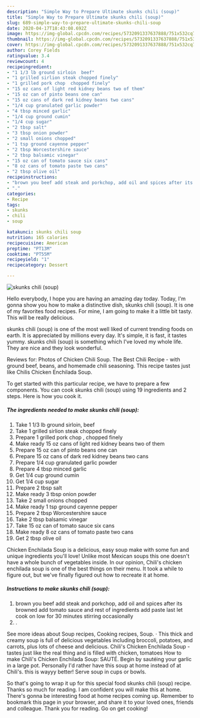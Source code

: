 ```yaml
---
description: "Simple Way to Prepare Ultimate skunks chili (soup)"
title: "Simple Way to Prepare Ultimate skunks chili (soup)"
slug: 689-simple-way-to-prepare-ultimate-skunks-chili-soup
date: 2020-04-17T18:43:08.692Z
image: https://img-global.cpcdn.com/recipes/5732091337637888/751x532cq70/skunks-chili-soup-recipe-main-photo.jpg
thumbnail: https://img-global.cpcdn.com/recipes/5732091337637888/751x532cq70/skunks-chili-soup-recipe-main-photo.jpg
cover: https://img-global.cpcdn.com/recipes/5732091337637888/751x532cq70/skunks-chili-soup-recipe-main-photo.jpg
author: Corey Fields
ratingvalue: 3.4
reviewcount: 4
recipeingredient:
- "1 1/3 lb ground sirloin  beef"
- "1 grilled sirlion steak chopped finely"
- "1 grilled pork chop  chopped finely"
- "15 oz cans of light red kidney beans two of them"
- "15 oz can of pinto beans one can"
- "15 oz cans of dark red kidney beans two cans"
- "1/4 cup granulated garlic powder"
- "4 tbsp minced garlic"
- "1/4 cup ground cumin"
- "1/4 cup sugar"
- "2 tbsp salt"
- "3 tbsp onion powder"
- "2 small onions chopped"
- "1 tsp ground cayenne pepper"
- "2 tbsp Worcestershire sauce"
- "2 tbsp balsamic vinegar"
- "15 oz can of tomato sauce six cans"
- "8 oz cans of tomato paste two cans"
- "2 tbsp olive oil"
recipeinstructions:
- "brown you beef add steak and porkchop, add oil and spices after its browned add tomato sauce and rest of ingredients add paste last let cook on low for 30 minutes stirring occasionally"
- "."
categories:
- Recipe
tags:
- skunks
- chili
- soup

katakunci: skunks chili soup 
nutrition: 165 calories
recipecuisine: American
preptime: "PT13M"
cooktime: "PT55M"
recipeyield: "1"
recipecategory: Dessert

---
```



![skunks chili (soup)](https://img-global.cpcdn.com/recipes/5732091337637888/751x532cq70/skunks-chili-soup-recipe-main-photo.jpg)

Hello everybody, I hope you are having an amazing day today. Today, I'm gonna show you how to make a distinctive dish, skunks chili (soup). It is one of my favorites food recipes. For mine, I am going to make it a little bit tasty. This will be really delicious.

skunks chili (soup) is one of the most well liked of current trending foods on earth. It is appreciated by millions every day. It's simple, it is fast, it tastes yummy. skunks chili (soup) is something which I've loved my whole life. They are nice and they look wonderful.

Reviews for: Photos of Chicken Chili Soup. The Best Chili Recipe - with ground beef, beans, and homemade chili seasoning. This recipe tastes just like Chilis Chicken Enchilada Soup.


To get started with this particular recipe, we have to prepare a few components. You can cook skunks chili (soup) using 19 ingredients and 2 steps. Here is how you cook it.

<!--inarticleads1-->

##### The ingredients needed to make skunks chili (soup):

1. Take 1 1/3 lb ground sirloin,  beef
1. Take 1 grilled sirlion steak chopped finely
1. Prepare 1 grilled pork chop , chopped finely
1. Make ready 15 oz cans of light red kidney beans two of them
1. Prepare 15 oz can of pinto beans one can
1. Prepare 15 oz cans of dark red kidney beans two cans
1. Prepare 1/4 cup granulated garlic powder
1. Prepare 4 tbsp minced garlic
1. Get 1/4 cup ground cumin
1. Get 1/4 cup sugar
1. Prepare 2 tbsp salt
1. Make ready 3 tbsp onion powder
1. Take 2 small onions chopped
1. Make ready 1 tsp ground cayenne pepper
1. Prepare 2 tbsp Worcestershire sauce
1. Take 2 tbsp balsamic vinegar
1. Take 15 oz can of tomato sauce six cans
1. Make ready 8 oz cans of tomato paste two cans
1. Get 2 tbsp olive oil


Chicken Enchilada Soup is a delicious, easy soup make with some fun and unique ingredients you&#39;ll love! Unlike most Mexican soups this one doesn&#39;t have a whole bunch of vegetables inside. In our opinion, Chili&#39;s chicken enchilada soup is one of the best things on their menu. It took a while to figure out, but we&#39;ve finally figured out how to recreate it at home. 

<!--inarticleads2-->

##### Instructions to make skunks chili (soup):

1. brown you beef add steak and porkchop, add oil and spices after its browned add tomato sauce and rest of ingredients add paste last let cook on low for 30 minutes stirring occasionally
1. .


See more ideas about Soup recipes, Cooking recipes, Soup. · This thick and creamy soup is full of delicious vegetables including broccoli, potatoes, and carrots, plus lots of cheese and delicious. Chili&#39;s Chicken Enchilada Soup - tastes just like the real thing and is filled with chicken, tomatoes How to make Chili&#39;s Chicken Enchilada Soup: SAUTÉ. Begin by sautéing your garlic in a large pot. Personally I&#39;d rather have this soup at home instead of at Chili&#39;s. this is wayyy better! Serve soup in cups or bowls. 

So that's going to wrap it up for this special food skunks chili (soup) recipe. Thanks so much for reading. I am confident you will make this at home. There's gonna be interesting food at home recipes coming up. Remember to bookmark this page in your browser, and share it to your loved ones, friends and colleague. Thank you for reading. Go on get cooking!
